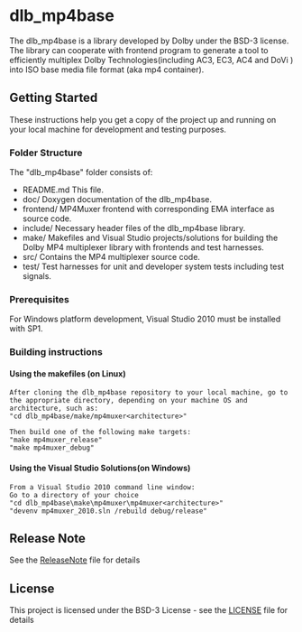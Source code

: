 # dlb_mp4base

The dlb_mp4base is a library developed by Dolby under the BSD-3 license. The library can cooperate with frontend program to generate a tool to efficiently multiplex Dolby Technologies(including AC3, EC3, AC4 and DoVi ) into ISO base media file format (aka mp4 container).

## Getting Started

These instructions help you get a copy of the project up and running on your local machine for development and testing purposes. 

### Folder Structure

The "dlb_mp4base" folder consists of:

- README.md         This file.
- doc/              Doxygen documentation of the dlb_mp4base.
- frontend/         MP4Muxer frontend with corresponding EMA interface as source code.
- include/          Necessary header files of the dlb_mp4base library.
- make/             Makefiles and Visual Studio projects/solutions for building the Dolby MP4 multiplexer library with frontends and test harnesses.
- src/              Contains the MP4 multiplexer source code.
- test/             Test harnesses for unit and developer system tests including test signals.

### Prerequisites

For Windows platform development, Visual Studio 2010 must be installed with SP1.

### Building instructions

#### Using the makefiles (on Linux)

    After cloning the dlb_mp4base repository to your local machine, go to the appropriate directory, depending on your machine OS and architecture, such as:
    "cd dlb_mp4base/make/mp4muxer<architecture>"

    Then build one of the following make targets:
    "make mp4muxer_release"
    "make mp4muxer_debug"

#### Using the Visual Studio Solutions(on Windows)

    From a Visual Studio 2010 command line window:
    Go to a directory of your choice
    "cd dlb_mp4base\make\mp4muxer\mp4muxer<architecture>"
    "devenv mp4muxer_2010.sln /rebuild debug/release"

## Release Note

See the [ReleaseNote](ReleaseNote) file for details

## License

This project is licensed under the BSD-3 License - see the [LICENSE](LICENSE) file for details


